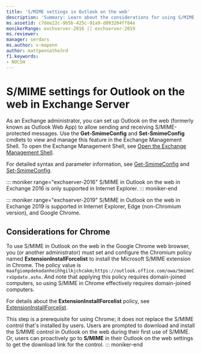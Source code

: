 ```yaml
---
title: 'S/MIME settings in Outlook on the web'
description: 'Summary: Learn about the considerations for using S/MIME in Outlook on the web in Exchange Server 2016 or Exchange Server 2019.'
ms.assetid: c7dee22c-9b5b-425c-91a9-d093204ff84e
monikerRange: exchserver-2016 || exchserver-2019
ms.reviewer:
manager: serdars
ms.author: v-mapenn
author: mattpennathe3rd
f1.keywords:
- NOCSH
---
```


# S/MIME settings for Outlook on the web in Exchange Server

As an Exchange administrator, you can set up Outlook on the web (formerly known as Outlook Web App) to allow sending and receiving S/MIME-protected messages. Use the **Get-SmimeConfig** and **Set-SmimeConfig** cmdlets to view and manage this feature in the Exchange Management Shell. To open the Exchange Management Shell, see [Open the Exchange Management Shell](https://docs.microsoft.com/powershell/exchange/open-the-exchange-management-shell).

For detailed syntax and parameter information, see [Get-SmimeConfig](https://docs.microsoft.com/powershell/module/exchange/get-smimeconfig) and [Set-SmimeConfig](https://docs.microsoft.com/powershell/module/exchange/set-smimeconfig).

::: moniker range="exchserver-2016"
S/MIME in Outlook on the web in Exchange 2016 is only supported in Internet Explorer.
::: moniker-end

::: moniker range="exchserver-2019"
S/MIME in Outlook on the web in Exchange 2019 is supported in Internet Explorer, Edge (non-Chromium version), and Google Chrome.

## Considerations for Chrome

To use S/MIME in Outlook on the web in the Google Chrome web browser, you (or another administrator) must set and configure the Chromium policy named **ExtensionInstallForcelist** to install the Microsoft S/MIME extension in Chrome. The policy value is `maafgiompdekodanheihhgilkjchcakm;https://outlook.office.com/owa/SmimeCrxUpdate.ashx`. And note that applying this policy requires domain-joined computers, so using S/MIME in Chrome effectively requires domain-joined computers.

For details about the **ExtensionInstallForcelist** policy, see [ExtensionInstallForcelist](https://cloud.google.com/docs/chrome-enterprise/policies/?policy=ExtensionInstallForcelist).

This step is a prerequisite for using Chrome; it does not replace the S/MIME control that's installed by users. Users are prompted to download and install the S/MIME control in Outlook on the web during their first use of S/MIME. Or, users can proactively go to **S/MIME** in their Outlook on the web settings to get the download link for the control.
::: moniker-end
